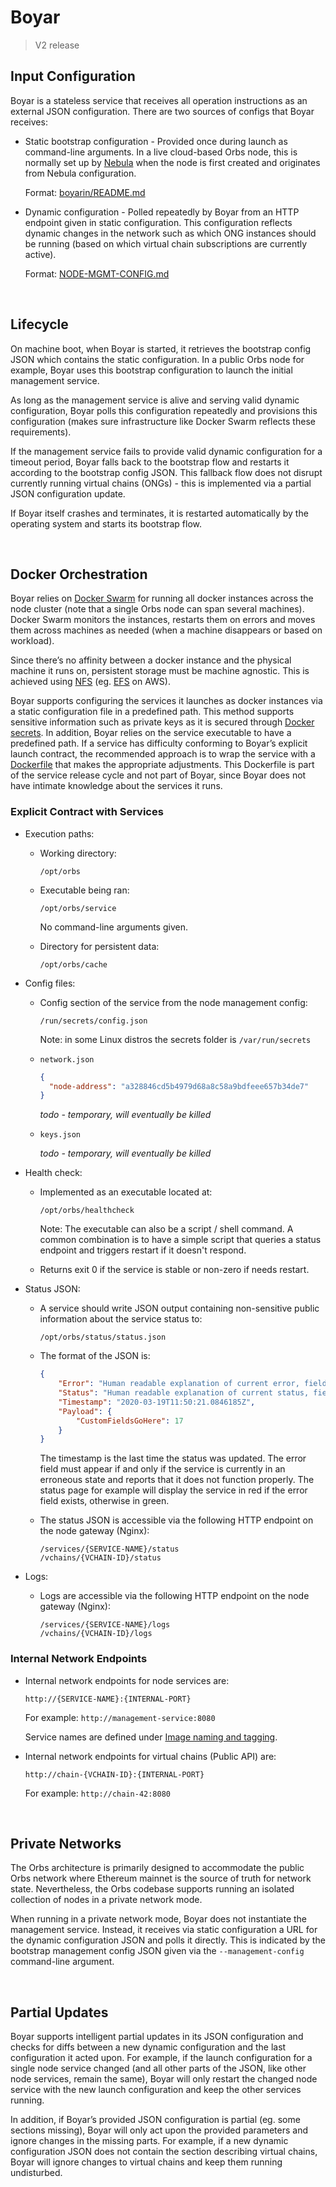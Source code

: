 # Boyar

> V2 release

## Input Configuration

Boyar is a stateless service that receives all operation instructions as an external JSON configuration. There are two sources of configs that Boyar receives:

* Static bootstrap configuration - Provided once during launch as command-line arguments. In a live cloud-based Orbs node, this is normally set up by [Nebula](https://github.com/orbs-network/nebula) when the node is first created and originates from Nebula configuration.

    Format: [boyarin/README.md](https://github.com/orbs-network/boyarin/blob/master/README.md#Configuration)

* Dynamic configuration - Polled repeatedly by Boyar from an HTTP endpoint given in static configuration. This configuration reflects dynamic changes in the network such as which ONG instances should be running (based on which virtual chain subscriptions are currently active).

    Format: [NODE-MGMT-CONFIG.md](NODE-MGMT-CONFIG.md)

&nbsp;

## Lifecycle

On machine boot, when Boyar is started, it retrieves the bootstrap config JSON which contains  the static configuration. In a public Orbs node for example, Boyar uses this bootstrap configuration to launch the initial management service.

As long as the management service is alive and serving valid dynamic configuration, Boyar polls this configuration repeatedly and provisions this configuration (makes sure infrastructure like Docker Swarm reflects these requirements).

If the management service fails to provide valid dynamic configuration for a timeout period, Boyar falls back to the bootstrap flow and restarts it according to the bootstrap config JSON. This fallback flow does not disrupt currently running virtual chains (ONGs) - this is implemented via a partial JSON configuration update.

If Boyar itself crashes and terminates, it is restarted automatically by the operating system and starts its bootstrap flow.

&nbsp;

## Docker Orchestration

Boyar relies on [Docker Swarm](https://docs.docker.com/engine/swarm/) for running all docker instances across the node cluster (note that a single Orbs node can span several machines). Docker Swarm monitors the instances, restarts them on errors and moves them across machines as needed (when a machine disappears or based on workload).

Since there’s no affinity between a docker instance and the physical machine it runs on, persistent storage must be machine agnostic. This is achieved using [NFS](https://en.wikipedia.org/wiki/Network_File_System) (eg. [EFS](https://aws.amazon.com/efs/) on AWS).

Boyar supports configuring the services it launches as docker instances via a static configuration file in a predefined path. This method supports sensitive information such as private keys as it is secured through [Docker secrets](https://docs.docker.com/engine/swarm/secrets/). In addition, Boyar relies on the service executable to have a predefined path. If a service has difficulty conforming to Boyar’s explicit launch contract, the recommended approach is to wrap the service with a [Dockerfile](https://docs.docker.com/engine/reference/builder/) that makes the appropriate adjustments. This Dockerfile is part of the service release cycle and not part of Boyar, since Boyar does not have intimate knowledge about the services it runs.

### Explicit Contract with Services

* Execution paths:

    * Working directory:

        ```
        /opt/orbs
        ```

    * Executable being ran: 

        ```
        /opt/orbs/service
        ```

        No command-line arguments given.
        
    * Directory for persistent data:
    
        ```
        /opt/orbs/cache
        ```

* Config files:

    * Config section of the service from the node management config:

        ```
        /run/secrets/config.json
        ```

        Note: in some Linux distros the secrets folder is `/var/run/secrets`

    * `network.json`
    
        ```json
        {
          "node-address": "a328846cd5b4979d68a8c58a9bdfeee657b34de7"
        }
        ```
    
        *todo* *- temporary, will eventually be killed*
    
    * `keys.json`
    
        *todo* *- temporary, will eventually be killed*

* Health check:

    * Implemented as an executable located at:

        ```
        /opt/orbs/healthcheck
        ```
        
        Note: The executable can also be a script / shell command. A common combination is to have a simple script that queries a status endpoint and triggers restart if it doesn't respond.

    * Returns exit 0 if the service is stable or non-zero if needs restart.

* Status JSON:

    * A service should write JSON output containing non-sensitive public information about the service status to:

        ```
        /opt/orbs/status/status.json
        ```

    * The format of the JSON is:

        ```json
        {
            "Error": "Human readable explanation of current error, field exists only if the status is erroneous.",
            "Status": "Human readable explanation of current status, field always exists.",
            "Timestamp": "2020-03-19T11:50:21.0846185Z",
            "Payload": {
                "CustomFieldsGoHere": 17
            }
        }
        ```

        The timestamp is the last time the status was updated. The error field must appear if and only if the service is currently in an erroneous state and reports that it does not function properly. The status page for example will display the service in red if the error field exists, otherwise in green.

    * The status JSON is accessible via the following HTTP endpoint on the node gateway (Nginx):

        ```
        /services/{SERVICE-NAME}/status
        /vchains/{VCHAIN-ID}/status
        ```
        
* Logs:

    * Logs are accessible via the following HTTP endpoint on the node gateway (Nginx):

        ```
        /services/{SERVICE-NAME}/logs
        /vchains/{VCHAIN-ID}/logs
        ```


 ### Internal Network Endpoints

* Internal network endpoints for node services are:

    ```
    http://{SERVICE-NAME}:{INTERNAL-PORT}
    ```

    For example: `http://management-service:8080`

    Service names are defined under [Image naming and tagging](../version-release/NAMING.md).

* Internal network endpoints for virtual chains (Public API) are:

    ```
    http://chain-{VCHAIN-ID}:{INTERNAL-PORT}
    ```

    For example: `http://chain-42:8080`

&nbsp;

## Private Networks

The Orbs architecture is primarily designed to accommodate the public Orbs network where Ethereum mainnet is the source of truth for network state. Nevertheless, the Orbs codebase supports running an isolated collection of nodes in a private network mode.

When running in a private network mode, Boyar does not instantiate the management service. Instead, it receives via static configuration a URL for the dynamic configuration JSON and polls it directly. This is indicated by the bootstrap management config JSON given via the `--management-config` command-line argument.

&nbsp;

## Partial Updates

Boyar supports intelligent partial updates in its JSON configuration and checks for diffs between a new dynamic configuration and the last configuration it acted upon. For example, if the launch configuration for a single node service changed (and all other parts of the JSON, like other node services, remain the same), Boyar will only restart the changed node service with the new launch configuration and keep the other services running.

In addition, if Boyar’s provided JSON configuration is partial (eg. some sections missing), Boyar will only act upon the provided parameters and ignore changes in the missing parts. For example, if a new dynamic configuration JSON does not contain the section describing virtual chains, Boyar will ignore changes to virtual chains and keep them running undisturbed.
